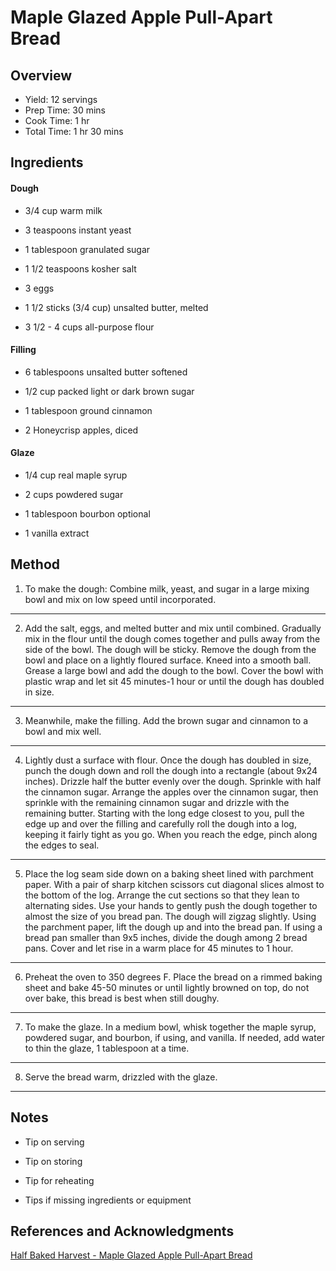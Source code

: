 # Maple Glazed Apple Pull-Apart Bread

## Overview

- Yield: 12 servings
- Prep Time: 30 mins
- Cook Time: 1 hr
- Total Time: 1 hr 30 mins

## Ingredients

#### Dough

- 3/4 cup warm milk

- 3 teaspoons instant yeast

- 1 tablespoon granulated sugar

- 1 1/2 teaspoons kosher salt

- 3 eggs

- 1 1/2 sticks (3/4 cup) unsalted butter, melted

- 3 1/2 - 4 cups all-purpose flour

#### Filling

- 6 tablespoons unsalted butter softened

- 1/2 cup packed light or dark brown sugar

- 1 tablespoon ground cinnamon

- 2 Honeycrisp apples, diced

#### Glaze

- 1/4 cup real maple syrup

- 2 cups powdered sugar

- 1 tablespoon bourbon optional

- 1 vanilla extract

## Method

1. To make the dough: Combine milk, yeast, and sugar in a large mixing bowl and mix on low speed until incorporated.
---
2. Add the salt, eggs, and melted butter and mix until combined. Gradually mix in the flour until the dough comes together and pulls away from the side of the bowl. The dough will be sticky. Remove the dough from the bowl and place on a lightly floured surface. Kneed into a smooth ball. Grease a large bowl and add the dough to the bowl. Cover the bowl with plastic wrap and let sit 45 minutes-1 hour or until the dough has doubled in size.
---
3. Meanwhile, make the filling. Add the brown sugar and cinnamon to a bowl and mix well.
---
4. Lightly dust a surface with flour. Once the dough has doubled in size, punch the dough down and roll the dough into a rectangle (about 9x24 inches). Drizzle half the butter evenly over the dough. Sprinkle with half the cinnamon sugar. Arrange the apples over the cinnamon sugar, then sprinkle with the remaining cinnamon sugar and drizzle with the remaining butter. Starting with the long edge closest to you, pull the edge up and over the filling and carefully roll the dough into a log, keeping it fairly tight as you go. When you reach the edge, pinch along the edges to seal.
---
5. Place the log seam side down on a baking sheet lined with parchment paper. With a pair of sharp kitchen scissors cut diagonal slices almost to the bottom of the log. Arrange the cut sections so that they lean to alternating sides. Use your hands to gently push the dough together to almost the size of you bread pan. The dough will zigzag slightly. Using the parchment paper, lift the dough up and into the bread pan. If using a bread pan smaller than 9x5 inches, divide the dough among 2 bread pans. Cover and let rise in a warm place for 45 minutes to 1 hour.
---
6. Preheat the oven to 350 degrees F. Place the bread on a rimmed baking sheet and bake 45-50 minutes or until lightly browned on top, do not over bake, this bread is best when still doughy.
---
7. To make the glaze. In a medium bowl, whisk together the maple syrup, powdered sugar, and bourbon, if using, and vanilla. If needed, add water to thin the glaze, 1 tablespoon at a time.
---
8. Serve the bread warm, drizzled with the glaze.
---

## Notes

- Tip on serving

- Tip on storing

- Tip for reheating

- Tips if missing ingredients or equipment

## References and Acknowledgments

[Half Baked Harvest - Maple Glazed Apple Pull-Apart Bread](https://www.halfbakedharvest.com/maple-glazed-apple-pull-apart-bread/?utm_source=Half+Baked+Harvest&utm_campaign=2751be78bb-RSS_EMAIL_CAMPAIGN_NEW+DESIGN&utm_medium=email&utm_term=0_1d725c901c-2751be78bb-39432103)
